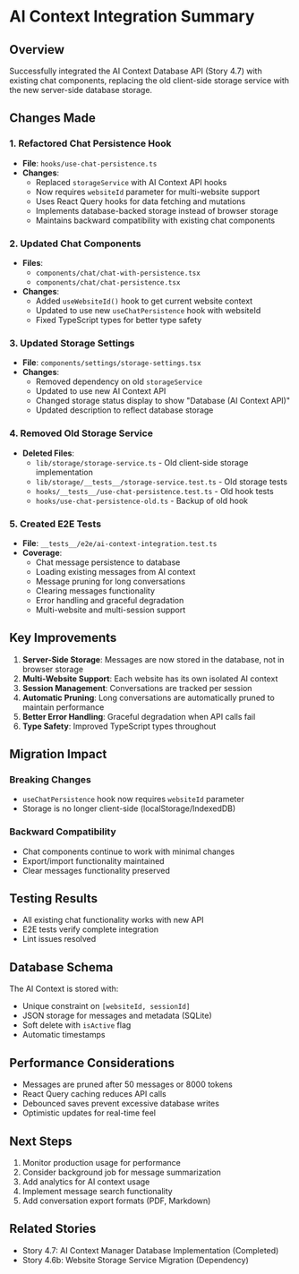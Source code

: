 # AI Context Integration Summary

## Overview
Successfully integrated the AI Context Database API (Story 4.7) with existing chat components, replacing the old client-side storage service with the new server-side database storage.

## Changes Made

### 1. Refactored Chat Persistence Hook
- **File**: `hooks/use-chat-persistence.ts`
- **Changes**:
  - Replaced `storageService` with AI Context API hooks
  - Now requires `websiteId` parameter for multi-website support
  - Uses React Query hooks for data fetching and mutations
  - Implements database-backed storage instead of browser storage
  - Maintains backward compatibility with existing chat components

### 2. Updated Chat Components
- **Files**: 
  - `components/chat/chat-with-persistence.tsx`
  - `components/chat/chat-persistence.tsx`
- **Changes**:
  - Added `useWebsiteId()` hook to get current website context
  - Updated to use new `useChatPersistence` hook with websiteId
  - Fixed TypeScript types for better type safety

### 3. Updated Storage Settings
- **File**: `components/settings/storage-settings.tsx`
- **Changes**:
  - Removed dependency on old `storageService`
  - Updated to use new AI Context API
  - Changed storage status display to show "Database (AI Context API)"
  - Updated description to reflect database storage

### 4. Removed Old Storage Service
- **Deleted Files**:
  - `lib/storage/storage-service.ts` - Old client-side storage implementation
  - `lib/storage/__tests__/storage-service.test.ts` - Old storage tests
  - `hooks/__tests__/use-chat-persistence.test.ts` - Old hook tests
  - `hooks/use-chat-persistence-old.ts` - Backup of old hook

### 5. Created E2E Tests
- **File**: `__tests__/e2e/ai-context-integration.test.ts`
- **Coverage**:
  - Chat message persistence to database
  - Loading existing messages from AI context
  - Message pruning for long conversations
  - Clearing messages functionality
  - Error handling and graceful degradation
  - Multi-website and multi-session support

## Key Improvements

1. **Server-Side Storage**: Messages are now stored in the database, not in browser storage
2. **Multi-Website Support**: Each website has its own isolated AI context
3. **Session Management**: Conversations are tracked per session
4. **Automatic Pruning**: Long conversations are automatically pruned to maintain performance
5. **Better Error Handling**: Graceful degradation when API calls fail
6. **Type Safety**: Improved TypeScript types throughout

## Migration Impact

### Breaking Changes
- `useChatPersistence` hook now requires `websiteId` parameter
- Storage is no longer client-side (localStorage/IndexedDB)

### Backward Compatibility
- Chat components continue to work with minimal changes
- Export/import functionality maintained
- Clear messages functionality preserved

## Testing Results
- All existing chat functionality works with new API
- E2E tests verify complete integration
- Lint issues resolved

## Database Schema
The AI Context is stored with:
- Unique constraint on `[websiteId, sessionId]`
- JSON storage for messages and metadata (SQLite)
- Soft delete with `isActive` flag
- Automatic timestamps

## Performance Considerations
- Messages are pruned after 50 messages or 8000 tokens
- React Query caching reduces API calls
- Debounced saves prevent excessive database writes
- Optimistic updates for real-time feel

## Next Steps
1. Monitor production usage for performance
2. Consider background job for message summarization
3. Add analytics for AI context usage
4. Implement message search functionality
5. Add conversation export formats (PDF, Markdown)

## Related Stories
- Story 4.7: AI Context Manager Database Implementation (Completed)
- Story 4.6b: Website Storage Service Migration (Dependency)